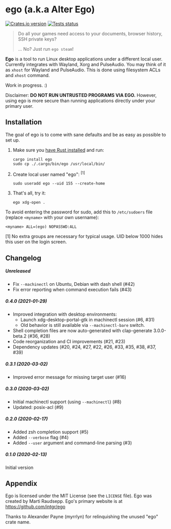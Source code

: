 ego (a.k.a Alter Ego)
=====================

[![Crates.io version](https://img.shields.io/crates/v/ego.svg)](https://crates.io/crates/ego)
[![Tests status](https://github.com/intgr/ego/workflows/Tests/badge.svg?branch=master)](https://github.com/intgr/ego/actions?query=workflow:Tests)

> Do all your games need access to your documents, browser history, SSH private keys?
>
> ... No? Just run `ego steam`!

**Ego** is a tool to run Linux desktop applications under a different local user. Currently
integrates with Wayland, Xorg and PulseAudio. You may think of it as `xhost` for Wayland and
PulseAudio. This is done using filesystem ACLs and `xhost` command.

Work in progress. :)

Disclaimer: **DO NOT RUN UNTRUSTED PROGRAMS VIA EGO.** However, using ego is more secure than
running applications directly under your primary user.

Installation
------------
The goal of ego is to come with sane defaults and be as easy as possible to set up.

1. Make sure you [have Rust installed](https://www.rust-lang.org/tools/install) and run:

       cargo install ego
       sudo cp ./.cargo/bin/ego /usr/local/bin/

2. Create local user named "ego": <sup>[1]</sup>

       sudo useradd ego --uid 155 --create-home

3. That's all, try it:

       ego xdg-open .

To avoid entering the password for sudo, add this to `/etc/sudoers` file (replace `<myname>` with
your own username):

    <myname> ALL=(ego) NOPASSWD:ALL

[1] No extra groups are necessary for typical usage. UID below 1000 hides this user on the login
    screen.

Changelog
---------
##### Unreleased
* Fix `--machinectl` on Ubuntu, Debian with dash shell (#42)
* Fix error reporting when command execution fails (#43)

##### 0.4.0 (2021-01-29)
* Improved integration with desktop environments:
  * Launch xdg-desktop-portal-gtk in machinectl session (#6, #31)
  * Old behavior is still available via `--machinectl-bare` switch.
* Shell completion files are now auto-generated with clap-generate 3.0.0-beta.2 (#36, #28)
* Code reorganization and CI improvements (#21, #23)
* Dependency updates (#20, #24, #27, #22, #26, #33, #35, #38, #37, #39)

##### 0.3.1 (2020-03-02)
* Improved error message for missing target user (#16)

##### 0.3.0 (2020-03-02)
* Initial machinectl support (using `--machinectl`) (#8)
* Updated: posix-acl (#9)

##### 0.2.0 (2020-02-17)
* Added zsh completion support (#5)
* Added `--verbose` flag (#4)
* Added `--user` argument and command-line parsing (#3)

##### 0.1.0 (2020-02-13)
Initial version

Appendix
--------
Ego is licensed under the MIT License (see the `LICENSE` file). Ego was created by Marti Raudsepp.
Ego's primary website is at https://github.com/intgr/ego

Thanks to Alexander Payne (myrrlyn) for relinquishing the unused "ego" crate name.
